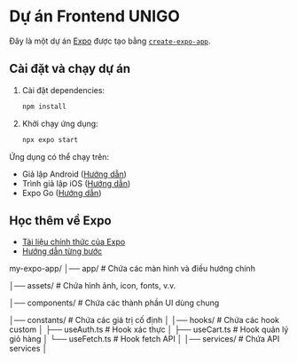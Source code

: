 # Dự án Frontend UNIGO

Đây là một dự án [Expo](https://expo.dev) được tạo bằng [`create-expo-app`](https://www.npmjs.com/package/create-expo-app).

## Cài đặt và chạy dự án

1. Cài đặt dependencies:
   ```bash
   npm install
   ```

2. Khởi chạy ứng dụng:
   ```bash
   npx expo start
   ```

Ứng dụng có thể chạy trên:
- Giả lập Android ([Hướng dẫn](https://docs.expo.dev/workflow/android-studio-emulator/))
- Trình giả lập iOS ([Hướng dẫn](https://docs.expo.dev/workflow/ios-simulator/))
- Expo Go ([Hướng dẫn](https://expo.dev/go))

## Học thêm về Expo

- [Tài liệu chính thức của Expo](https://docs.expo.dev/)
- [Hướng dẫn từng bước](https://docs.expo.dev/tutorial/introduction/)



my-expo-app/
│── app/                     # Chứa các màn hình và điều hướng chính

│── assets/                  # Chứa hình ảnh, icon, fonts, v.v.

│── components/              # Chứa các thành phần UI dùng chung

│── constants/               # Chứa các giá trị cố định
│
│── hooks/                   # Chứa các hook custom
│   ├── useAuth.ts           # Hook xác thực
│   ├── useCart.ts           # Hook quản lý giỏ hàng
│   └── useFetch.ts          # Hook fetch API
│
│── services/                # Chứa API services
│
